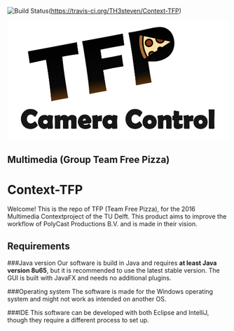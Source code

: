 
![Build Status](https://travis-ci.org/TH3steven/Context-TFP.svg?branch=master)(https://travis-ci.org/TH3steven/Context-TFP)

![TFP](src/main/resources/logo-TFP.png)

## Multimedia (Group Team Free Pizza)

# Context-TFP
Welcome! This is the repo of TFP (Team Free Pizza), for the 2016 Multimedia Contextproject of the TU Delft.
This product aims to improve the workflow of PolyCast Productions B.V. and is made in their vision.

## Requirements
###Java version
Our software is build in Java and requires **at least Java version 8u65**, but it is recommended to use the latest stable version.
The GUI is built with JavaFX and needs no additional plugins.

###Operating system
The software is made for the Windows operating system and might not work as intended on another OS.

###IDE
This software can be developed with both Eclipse and IntelliJ, though they require a different process to set up.
